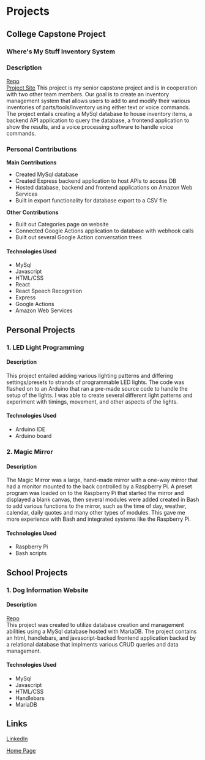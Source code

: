 # Projects
## College Capstone Project
### Where's My Stuff Inventory System  
### **Description**  
  [Repo](https://github.com/friesemi/Where-s_My_Stuff)  
  [Project Site](http://wms.beavdms.com:3000/)
  This project is my senior capstone project and is in cooperation with two other team members. Our goal is to create an inventory management system that allows users 
  to add to and modify their various inventories of parts/tools/inventory using either text or voice commands. The project entails creating a MySql database to house
  inventory items, a backend API application to query the database, a frontend application to show the results, and a voice processing software to handle voice commands.

### **Personal Contributions**
**Main Contributions**
  - Created MySql database
  - Created Express backend application to host APIs to access DB
  - Hosted database, backend and frontend applications on Amazon Web Services
  - Built in export functionality for database export to a CSV file

**Other Contributions**
  - Built out Categories page on website
  - Connected Google Actions application to database with webhook calls
  - Built out several Google Action conversation trees

#### **Technologies Used**  
  - MySql
  - Javascript
  - HTML/CSS
  - React
  - React Speech Recognition
  - Express
  - Google Actions
  - Amazon Web Services


## Personal Projects
### 1. LED Light Programming  
#### **Description**  
  This project entailed adding various lighting patterns and differing settings/presets to strands of programmable LED lights. The code was flashed on to an Arduino
  that ran a pre-made source code to handle the setup of the lights. I was able to create several different light patterns and experiment with timings, movement, and
  other aspects of the lights.  
#### **Technologies Used**  
  - Arduino IDE
  - Arduino board
  
### 2. Magic Mirror  
#### **Description**  
  The Magic Mirror was a large, hand-made mirror with a one-way mirror that had a monitor mounted to the back controlled by a Raspberry Pi. A preset program was
  loaded on to the Raspberry Pi that started the mirror and displayed a blank canvas, then several modules were added created in Bash to add various functions to the mirror,
  such as the time of day, weather, calendar, daily quotes and many other types of modules. This gave me more experience with Bash and integrated systems like the Raspberry Pi.  
#### **Technologies Used**  
- Raspberry Pi
- Bash scripts
  
## School Projects
### 1. Dog Information Website  
#### **Description**  
  [Repo](https://github.com/friesemi/CS340FinalProject)  
  This project was created to utilize database creation and management abilities using a MySql database hosted with MariaDB. The project contains an html, handlebars,
  and javascript-backed frontend application backed by a relational database that implments various CRUD queries and data management.  
#### **Technologies Used**  
- MySql
- Javascript
- HTML/CSS
- Handlebars
- MariaDB

## Links

[LinkedIn](https://www.linkedin.com/in/michael-friesen-99201/)

[Home Page](./index.md)

